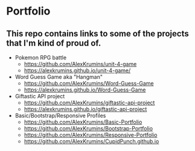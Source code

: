 # Portfolio
## This repo contains links to some of the projects that I'm kind of proud of.
- Pokemon RPG battle
  - https://github.com/AlexKrumins/unit-4-game
  - https://alexkrumins.github.io/unit-4-game/
- Word Guess Game aka "Hangman"
  - https://github.com/AlexKrumins/Word-Guess-Game
  - https://alexkrumins.github.io/Word-Guess-Game
- Giftastic API project
  - https://github.com/AlexKrumins/giftastic-api-project
  - https://alexkrumins.github.io/giftastic-api-project
- Basic/Bootstrap/Responsive Profiles
  - https://github.com/AlexKrumins/Basic-Portfolio
  - https://github.com/AlexKrumins/Bootstrap-Portfolio
  - https://github.com/AlexKrumins/Responsive-Portfolio
  - https://github.com/AlexKrumins/CupidPunch.github.io
